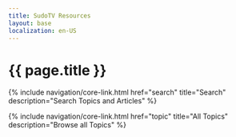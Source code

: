 ```yaml
---
title: SudoTV Resources
layout: base
localization: en-US
---
```


# {{ page.title }}

{% include navigation/core-link.html
    href="search"
    title="Search"
    description="Search Topics and Articles"
%}

{% include navigation/core-link.html
    href="topic"
    title="All Topics"
    description="Browse all Topics"
%}
